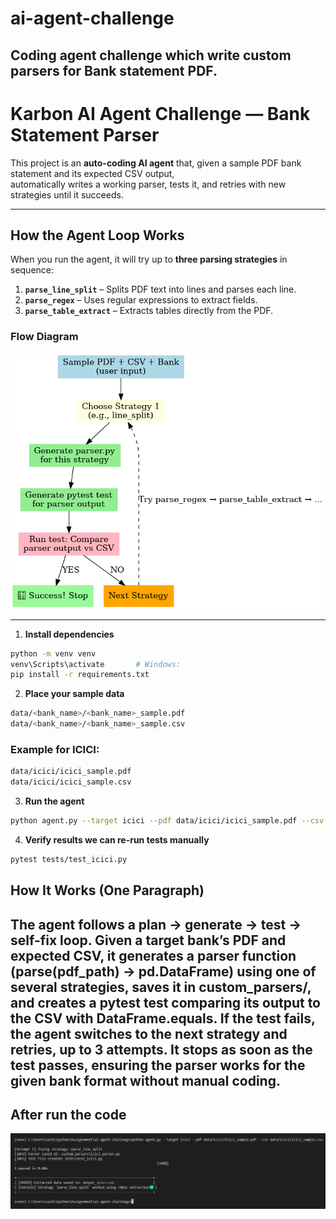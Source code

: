 # ai-agent-challenge
Coding agent challenge which write custom parsers for Bank statement PDF.
---

# Karbon AI Agent Challenge — Bank Statement Parser

This project is an **auto-coding AI agent** that, given a sample PDF bank statement and its expected CSV output,  
automatically writes a working parser, tests it, and retries with new strategies until it succeeds.

---
## How the Agent Loop Works

When you run the agent, it will try up to **three parsing strategies** in sequence:

1. **`parse_line_split`** – Splits PDF text into lines and parses each line.
2. **`parse_regex`** – Uses regular expressions to extract fields.
3. **`parse_table_extract`** – Extracts tables directly from the PDF.

### Flow Diagram
![Agent Flow](karbon_agent_flow.png)

---
1. **Install dependencies**
```bash
python -m venv venv
venv\Scripts\activate       # Windows: 
pip install -r requirements.txt
```

2. **Place your sample data**
```bash
data/<bank_name>/<bank_name>_sample.pdf
data/<bank_name>/<bank_name>_sample.csv
```
### Example for ICICI:
```bash
data/icici/icici_sample.pdf
data/icici/icici_sample.csv

```
3. **Run the agent**
```bash
python agent.py --target icici --pdf data/icici/icici_sample.pdf --csv data/icici/icici_sample.csv
```
4. **Verify results we can re-run tests manually**
```bash 
pytest tests/test_icici.py
```

## How It Works (One Paragraph)
The agent follows a plan → generate → test → self-fix loop.
Given a target bank’s PDF and expected CSV, it generates a parser function (parse(pdf_path) -> pd.DataFrame) using one of several strategies, saves it in custom_parsers/, and creates a pytest test comparing its output to the CSV with DataFrame.equals.
If the test fails, the agent switches to the next strategy and retries, up to 3 attempts.
It stops as soon as the test passes, ensuring the parser works for the given bank format without manual coding.
---
## After run the code
![Output](image.png)